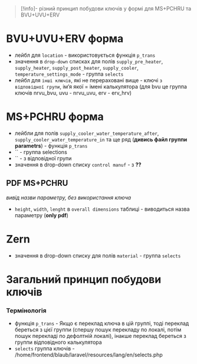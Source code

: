 > [!info]- різний принцип побудови ключів у формі для MS+PCHRU та BVU+UVU+ERV

# BVU+UVU+ERV форма
- лейбл для `location` - використовується функція `p_trans`
- значення в `drop-down` списках для полів `supply_pre_heater`, `supply_heater`, `supply_post_heater`, `supply_cooler`, `temperature_settings_mode`  - группа `selects`
- лейбл для `інші ключів`, які не перераховані вище - ключі `з відповідної групи`, імʼя якої = імені калькулятора (для bvu це группа ключів nrvu_bvu, uvu - nrvu_uvu, erv - erv_hrv)

# MS+PCHRU форма
- лейбли для полів `supply_cooler_water_temperature_after`, `supply_cooler_water_temperature_in` та ще ряд (**дивись файл группи parametrs**) - функція `p_trans`
- `` - группа selections
- `` - з відповідної групи
- значення в drop-down списку `control manuf` - з **??**

## PDF MS+PCHRU
*вивід назви параметру, без використання ключа*
- `height`, `width`, `lenght` в `overall dimensions` таблиці - виводиться назва параметру (**only pdf**)

# Zern
- значення в drop-down списку для полів `material`  - группа `selects`

# Загальний принцип побудови ключів

  
### Термінологія
- функція `p_trans` - Якщо є переклад ключа в цій группі, тоді переклад береться з цієї группи (спершу пошук перекладу по локалі, потім пошук перекладі по дефолтній локалі), інакше переклад береться з группи відповідного калькулятора 
- `selects` группа ключів - /home/frontend/blaub/laravel/resources/lang/en/selects.php
